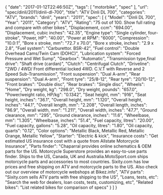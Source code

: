 {
    "date": "2017-01-12T22:46:50Z",
    "tags": [
        "motorbike",
        "spec"
    ],
    "url": "spec\/dinli\/2011\/dinli-dl-700",
    "title": "ATV Dinli DL 700",
    "categories": "ATV",
    "brands": "dinli",
    "years": "2011",
    "spec": [
        {
            "Model": "Dinli DL 700",
            "Year": "2011",
            "Category": "ATV",
            "Rating": "75 out of 100. Show full rating and compare with other bikes",
            "Displacement, ccm": "694.00",
            "Displacement, cubic inches": "42.35",
            "Engine type": "Single cylinder, four-stroke",
            "Power, HP": "40.00",
            "Power at RPM": "6000",
            "Compression": "10.0:1",
            "Bore x stroke, mm": "72.7 x 70.0",
            "Bore x stroke, inches": "2.9 x 2.8",
            "Fuel system": "Carburettor. BSR-42",
            "Fuel control": "Double Overhead Cams\/Twin Cam (DOHC)",
            "Lubrication system": "Forced Pressure and Wet Sump",
            "Gearbox": "Automatic",
            "Transmission type,final drive": "Shaft drive (cardan)",
            "Clutch": "Centrifugal Clutch",
            "Driveline": "2WD \/ 4WD\/ Front differential locked 4WD. C.V.T with Reverse and 2 Speed Sub-Transmission",
            "Front suspension": "Dual A-arm",
            "Rear suspension": "Dual A-arm",
            "Front tyre": "25\/8-12",
            "Rear tyre": "20\/10-12",
            "Front brakes": "Double disc",
            "Rear brakes": "Single disc",
            "Wheels": "Home",
            "Dry weight, kg": "298.0",
            "Dry weight, pounds": "657.0",
            "Power\/weight ratio, HP\/kg": "0.1342",
            "Seat height, mm": "916",
            "Seat height, inches": "36.1",
            "Overall height, mm": "1.120",
            "Overall height, inches": "44.1",
            "Overall length, mm": "2.208",
            "Overall length, inches": "86.9",
            "Overall width, mm": "1.211",
            "Overall width, inches": "47.7",
            "Ground clearance, mm": "295",
            "Ground clearance, inches": "11.6",
            "Wheelbase, mm": "1.305",
            "Wheelbase, inches": "51.4",
            "Fuel capacity, litres": "20.00",
            "Fuel capacity, gallons": "5.28",
            "Oil capacity, litres": "1.80",
            "Oil capacity, quarts": "0.12",
            "Color options": "Metallic Black, Metallic Red, Metallic Orange, Metallic Yellow",
            "Starter": "Electric & kick",
            "Insurance costs": "Get estimated US insurance cost with a quote from Allstate Motorcycle Insurance",
            "Parts finder": "Chaparral provides online schematics & OEM parts for the US.   Motorcycle Superstore provides an easy-to-use parts finder. Ships to the US, Canada, UK and Australia.MotoSport.com ships motorcycle parts and accessories to most countries.    Sixity.com has low prices and free shipping on ATV and motorcycle parts to the US. Also check out our overview of motorcycle webshops at Bikez.info",
            "ATV parts": "Sixity.com sells ATV parts with free shipping to the US",
            "Loans, tests, etc": "Search the web for dealers, loan costs, tests, customizing, etc",
            "Related bikes": "List related bikes for comparison of specs"
        }
    ]
}